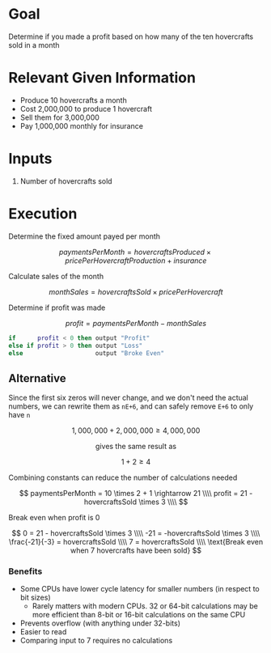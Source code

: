 # Goal
Determine if you made a profit based on how many of the ten hovercrafts sold in a month

# Relevant Given Information
- Produce 10 hovercrafts a month
- Cost 2,000,000 to produce 1 hovercraft
- Sell them for 3,000,000
- Pay 1,000,000 monthly for insurance

# Inputs
1. Number of hovercrafts sold

# Execution
Determine the fixed amount payed per month

$$
paymentsPerMonth = hovercraftsProduced \times pricePerHovercraftProduction + insurance
$$

Calculate sales of the month

$$
monthSales = hovercraftsSold \times pricePerHovercraft
$$

Determine if profit was made

$$
profit = paymentsPerMonth - monthSales
$$
```lua
if      profit < 0 then output "Profit"
else if profit > 0 then output "Loss"
else                    output "Broke Even"
```

## Alternative
Since the first six zeros will never change, and we don't need the actual numbers, we can rewrite them as `nE+6`, and can safely remove `E+6` to only have `n`

$$
1,000,000 + 2,000,000 \geq 4,000,000
$$

$$
\text{gives the same result as}
$$

$$
1 + 2 \geq 4
$$

Combining constants can reduce the number of calculations needed

$$
paymentsPerMonth = 10 \times 2 + 1 \rightarrow 21 \\\\
profit = 21 - hovercraftsSold \times 3 \\\\
$$

Break even when profit is 0

$$
0 = 21 - hovercraftsSold \times 3 \\\\
-21 = -hovercraftsSold \times 3 \\\\
\frac{-21}{-3} = hovercraftsSold \\\\
7 = hovercraftsSold \\\\
\text{Break even when 7 hovercrafts have been sold}
$$




### Benefits
- Some CPUs have lower cycle latency for smaller numbers (in respect to bit sizes)
  - Rarely matters with modern CPUs. 32 or 64-bit calculations may be more efficient than 8-bit or 16-bit calculations on the same CPU
- Prevents overflow (with anything under 32-bits)
- Easier to read
- Comparing input to 7 requires no calculations